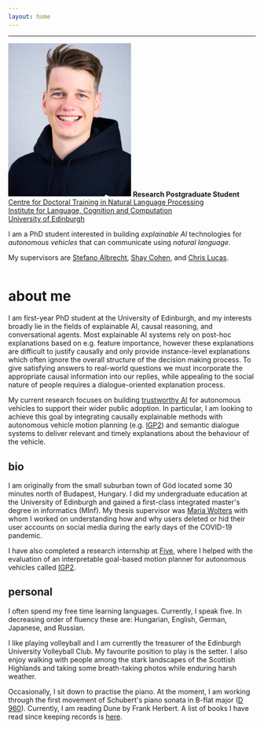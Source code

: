 ```yaml
---
layout: home
---
```

<hr />
<div style="overflow: hidden; text-align:left;">
    <img src="assets/portrait.jpg" alt="Portrait of Balint" width="250px" class="header_img" />
    <strong>Research Postgraduate Student</strong><br />
    <a href="https://edinburghnlp.inf.ed.ac.uk/cdt/">Centre for Doctoral Training in Natural Language Processing</a><br />
    <a href="http://www.ilcc.inf.ed.ac.uk/">Institute for Language, Cognition and Computation</a><br />
    <a href="https://www.ed.ac.uk/">University of Edinburgh</a>
    <p>
    I am a PhD student interested in building <em>explainable AI</em> technologies for <em>autonomous vehicles</em> that can communicate using <em>natural language</em>.
    </p>
    <p>
    My supervisors are <a href="https://agents.inf.ed.ac.uk/stefano-albrecht/">Stefano Albrecht</a>, <a href="https://homepages.inf.ed.ac.uk/scohen/">Shay Cohen</a>, and <a href="https://homepages.inf.ed.ac.uk/clucas2/">Chris Lucas</a>.
    </p>
</div>

# about me

I am first-year PhD student at the University of Edinburgh, and my interests broadly lie in the fields of explainable AI, causal reasoning, and conversational agents.
Most explainable AI systems rely on post-hoc explanations based on e.g. feature importance, however these explanations are difficult to justify causally and only provide instance-level explanations which often ignore the overall structure of the decision making process.
To give satisfying answers to real-world questions we must incorporate the appropriate causal information into our replies, while appealing to the social nature of people requires a dialogue-oriented explanation process.

My current research focuses on building [trustworthy AI](https://ec.europa.eu/futurium/en/ai-alliance-consultation.1.html) for autonomous vehicles to support their wider public adoption. 
In particular, I am looking to achieve this goal by integrating causally explainable methods with autonomous vehicle motion planning (e.g. [IGP2](https://www.five.ai/igp2)) and semantic dialogue systems to deliver relevant and timely explanations about the behaviour of the vehicle.


## bio

I am originally from the small suburban town of Göd located some 30 minutes north of Budapest, Hungary.
I did my undergraduate education at the University of Edinburgh and gained a first-class integrated master's degree in informatics (MInf).
My thesis supervisor was [Maria Wolters](https://www.inf.ed.ac.uk/people/staff/Maria_Wolters.html) with whom I worked on understanding how and why users deleted or hid their user accounts on social media during the early days of the COVID-19 pandemic.

I have also completed a research internship at [Five](https://www.five.ai/), where I helped with the evaluation of an interpretable goal-based motion planner for autonomous vehicles called [IGP2](https://www.five.ai/igp2).


## personal

I often spend my free time learning languages. Currently, I speak five. In decreasing order of fluency these are: Hungarian, English, German, Japanese, and Russian.

I like playing volleyball and I am currently the treasurer of the Edinburgh University Volleyball Club. My favourite position to play is the setter.
I also enjoy walking with people among the stark landscapes of the Scottish Highlands and taking some breath-taking photos while enduring harsh weather.

Occasionally, I sit down to practise the piano. At the moment, I am working through the first movement of Schubert's piano sonata in B-flat major ([D 960](https://youtu.be/MAZ8PA5_gVA)).
Currently, I am reading Dune by Frank Herbert. A list of books I have read since keeping records is [here](https://www.goodreads.com/review/list/62432429).
